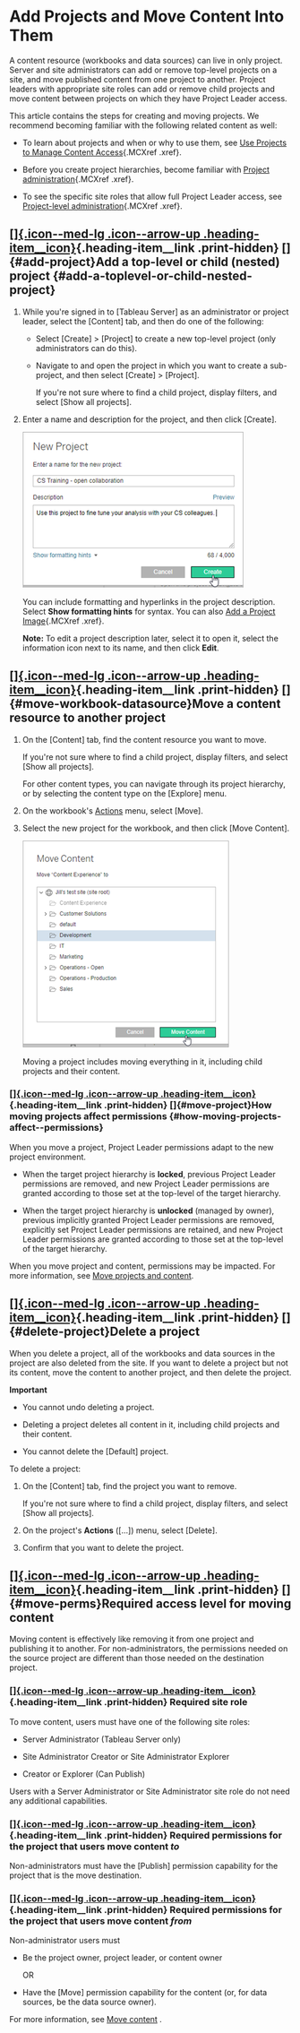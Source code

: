 

Add Projects and Move Content Into Them
=======================================

A content resource (workbooks and data sources) can live in only
project. Server and site administrators can add or remove top-level
projects on a site, and move published content from one project to
another. Project leaders with appropriate site roles can add or remove
child projects and move content between projects on which they have
Project Leader access.

This article contains the steps for creating and moving projects. We
recommend becoming familiar with the following related content as well:

-   To learn about projects and when or why to use them, see [Use
    Projects to Manage Content
    Access](https://help.tableau.com/current/server/en-us/projects.htm){.MCXref
    .xref}.

-   Before you create project hierarchies, become familiar with [Project
    administration](https://help.tableau.com/current/server/en-us/permissions.htm#projectpermissions){.MCXref
    .xref}.

-   To see the specific site roles that allow full Project Leader
    access, see [Project-level
    administration](https://help.tableau.com/current/server/en-us/projects.htm#project-admin){.MCXref
    .xref}.

<div>

[[]{.icon--med-lg .icon--arrow-up .heading-item__icon}](https://help.tableau.com/current/server/en-us/projects_add.htm#){.heading-item__link .print-hidden} []{#add-project}Add a top-level or child (nested) project {#add-a-toplevel-or-child-nested-project}
---------------------------------------------------------------------------------------------------------------------------------------------------------------------------------------------------------------------

</div>

1.  While you're signed in to [Tableau Server] as
    an administrator or project leader, select the [Content]
    tab, and then do one of the following:

    -   Select [Create] \> [Project] to create a
        new top-level project (only administrators can do this).

    -   Navigate to and open the project in which you want to create a
        sub-project, and then select
        [Create] \> [Project].

        If you're not sure where to find a child project, display
        filters, and select [Show all projects].

2.  Enter a name and description for the project, and then click
    [Create].

    ![](./images/projects_new1.png)

    You can include formatting and hyperlinks in the project
    description. Select **Show formatting hints** for syntax. You can
    also [Add a Project
    Image](https://help.tableau.com/current/server/en-us/custom_projectimage.htm){.MCXref
    .xref}.

    **Note:** To edit a project description later, select it to open it,
    select the information icon next to its name, and then click
    **Edit**.

<div>

[[]{.icon--med-lg .icon--arrow-up .heading-item__icon}](https://help.tableau.com/current/server/en-us/projects_add.htm#){.heading-item__link .print-hidden} []{#move-workbook-datasource}Move a content resource to another project
-----------------------------------------------------------------------------------------------------------------------------------------------------------------------------------------------------------------------------------

</div>

1.  On the [Content] tab, find the content resource you want
    to move.

    If you're not sure where to find a child project, display filters,
    and select [Show all projects].

    For other content types, you can navigate through its project
    hierarchy, or by selecting the content type on the
    [Explore] menu.

2.  On the workbook's [Actions]([...]) menu,
    select [Move].

3.  Select the new project for the workbook, and then click [Move
    Content].

    ![](./images/projects_move_project.png)

    Moving a project includes moving everything in it, including child
    projects and their content.

<div>

### [[]{.icon--med-lg .icon--arrow-up .heading-item__icon}](https://help.tableau.com/current/server/en-us/projects_add.htm#){.heading-item__link .print-hidden} []{#move-project}How moving projects affect permissions {#how-moving-projects-affect--permissions}

</div>

When you move a project, Project Leader permissions adapt to the new
project environment.

-   When the target project hierarchy is **locked**, previous Project
    Leader permissions are removed, and new Project Leader permissions
    are granted according to those set at the top-level of the target
    hierarchy.

-   When the target project hierarchy is **unlocked** (managed by
    owner), previous implicitly granted Project Leader permissions are
    removed, explicitly set Project Leader permissions are retained, and
    new Project Leader permissions are granted according to those set at
    the top-level of the target hierarchy.

When you move project and content, permissions may be impacted. For more
information, see [Move projects and
content](https://help.tableau.com/current/server/en-us/permissions.htm#moveproject).

<div>

[[]{.icon--med-lg .icon--arrow-up .heading-item__icon}](https://help.tableau.com/current/server/en-us/projects_add.htm#){.heading-item__link .print-hidden} []{#delete-project}Delete a project
-----------------------------------------------------------------------------------------------------------------------------------------------------------------------------------------------

</div>

When you delete a project, all of the workbooks and data sources in the
project are also deleted from the site. If you want to delete a project
but not its content, move the content to another project, and then
delete the project.

**Important**

-   You cannot undo deleting a project.

-   Deleting a project deletes all content in it, including child
    projects and their content.

-   You cannot delete the [Default] project.

To delete a project:

1.  On the [Content] tab, find the project you want to
    remove.

    If you're not sure where to find a child project, display filters,
    and select [Show all projects].

2.  On the project's **Actions** ([...]) menu, select
    [Delete].

3.  Confirm that you want to delete the project.

<div>

[[]{.icon--med-lg .icon--arrow-up .heading-item__icon}](https://help.tableau.com/current/server/en-us/projects_add.htm#){.heading-item__link .print-hidden} []{#move-perms}Required access level for moving content
-------------------------------------------------------------------------------------------------------------------------------------------------------------------------------------------------------------------

</div>

Moving content is effectively like removing it from one project and
publishing it to another. For non-administrators, the permissions needed
on the source project are different than those needed on the destination
project.

<div>

### [[]{.icon--med-lg .icon--arrow-up .heading-item__icon}](https://help.tableau.com/current/server/en-us/projects_add.htm#){.heading-item__link .print-hidden} Required site role

</div>

To move content, users must have one of the following site roles:

-   Server Administrator (Tableau Server only)

-   Site Administrator Creator or Site Administrator Explorer

-   Creator or Explorer (Can Publish)

Users with a Server Administrator or Site Administrator site role do not
need any additional capabilities.

<div>

### [[]{.icon--med-lg .icon--arrow-up .heading-item__icon}](https://help.tableau.com/current/server/en-us/projects_add.htm#){.heading-item__link .print-hidden} Required permissions for the project that users move content *to*

</div>

Non-administrators must have the [Publish] permission
capability for the project that is the move destination.

<div>

### [[]{.icon--med-lg .icon--arrow-up .heading-item__icon}](https://help.tableau.com/current/server/en-us/projects_add.htm#){.heading-item__link .print-hidden} Required permissions for the project that users move content *from*

</div>

Non-administrator users must

-   Be the project owner, project leader, or content owner

    OR

-   Have the [Move] permission capability for the content
    (or, for data sources, be the data source owner).

For more information, see [Move
content](https://help.tableau.com/current/server/en-us/permissions.htm#MoveContent) .
